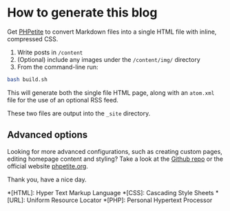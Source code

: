# How to generate this blog

Get [PHPetite](https://github.com/bradleytaunt/phpetite "PHPetite at Github") to convert Markdown&nbsp;files into a single HTML file with inline, compressed CSS.

1. Write posts in `/content`
2. (Optional) include any images under the `/content/img/` directory
3. From the command-line run:

```.bash
bash build.sh
```

This will generate both the single file HTML page, along with an `atom.xml` file for the use of an optional RSS feed.

These two files are output into the `_site` directory.

## Advanced options

Looking for more advanced configurations, such as creating custom pages, editing homepage content and styling? Take a look at the [Github repo](https://github.com/bradleytaunt/phpetite "PHPetite at Github") or the official website [phpetite.org](https://phpetite.org "PHPetite").

Thank you, have a nice day.

*[HTML]: Hyper Text Markup Language
*[CSS]: Cascading Style Sheets
*[URL]: Uniform Resource Locator
*[PHP]: Personal Hypertext Processor